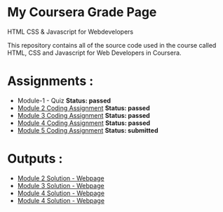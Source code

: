 # My Coursera Grade Page
HTML CSS & Javascript for Webdevelopers

This repository contains all of the source code used in the course called HTML, CSS and Javascript for Web Developers in Coursera.

# Assignments :

* Module-1 - Quiz 
<strong> Status: passed</strong>
* [Module 2 Coding Assignment](https://github.com/jhu-ep-coursera/fullstack-course4/blob/master/assignments/assignment2/Assignment-2.md)
<strong> Status: passed</strong>
* [Module 3 Coding Assignment](https://github.com/jhu-ep-coursera/fullstack-course4/blob/master/assignments/assignment3/Assignment-3.md)
<strong> Status: passed</strong>
* [Module 4 Coding Assignment](https://github.com/jhu-ep-coursera/fullstack-course4/blob/master/assignments/assignment4/Assignment-4.md)
  <strong> Status: passed</strong>
* [Module 5 Coding Assignment](https://github.com/jhu-ep-coursera/fullstack-course4/blob/master/assignments/assignment4/Assignment-5.md)
  <strong> Status: submitted</strong>

# Outputs :

* <a href="https://ysfaydin0.github.io/coursera/module2-solution/index.html" target="_blank">Module 2 Solution - Webpage</a>
* <a href="https://ysfaydin0.github.io/coursera/module3-solution/index.html" target="_blank">Module 3 Solution - Webpage</a>
* <a href="https://ysfaydin0.github.io/coursera/module4-solution/index.html" target="_blank">Module 4 Solution - Webpage</a>
* <a href="https://ysfaydin0.github.io/coursera/module5-solution/index.html" target="_blank">Module 4 Solution - Webpage</a>


